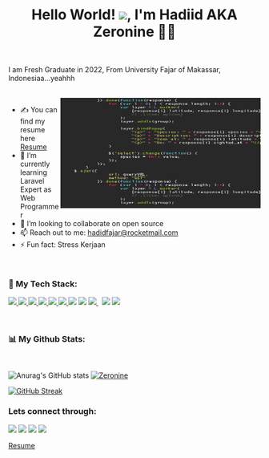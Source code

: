 <h1 align="center">Hello World! <img src="https://raw.githubusercontent.com/MartinHeinz/MartinHeinz/master/wave.gif" width="30px">, I'm Hadiid AKA Zeronine 👩‍💻</h1>
<br>

I am Fresh Graduate in 2022, From University Fajar of Makassar, Indonesiaa...yeahhh

<br>

<img align="right" alt="GIF" src="https://github.com/bhumikatewary/bhumikatewary/blob/main/giphy.gif" width="400" height="220" />

- ✍ You can find my resume here [Resume](https://drive.google.com/file/d/1HHgm50xVG8HFG7ywFTslA46Ga-hxSDt_/view?usp=sharing)
- 🌱 I’m currently learning Laravel Expert as Web Programmer
- 👯 I’m looking to collaborate on open source
- 📫 Reach out to me: hadidfajar@rocketmail.com
- ⚡ Fun fact: Stress Kerjaan

<br>


### 🚀 My Tech Stack:

<p align="left">
    <a href="https://www.w3.org/html/" target="_blank"> <img src="https://img.icons8.com/color/48/000000/html-5.png"/> </a>
    <a href="https://www.w3schools.com/css/" target="_blank"> <img src="https://img.icons8.com/color/48/000000/css3.png"/> </a>
    <a href="https://getbootstrap.com" target="_blank"> <img src="https://img.icons8.com/color/48/000000/bootstrap.png"/> </a>
    <a href="https://www.php.net/" target="_blank"> <img src="https://img.icons8.com/external-flaticons-lineal-color-flat-icons/48/000000/external-php-web-development-flaticons-lineal-color-flat-icons.png"/> </a>
   <a href="https://laravel.com/" target="_blank"> <img src="https://img.icons8.com/fluency/48/000000/laravel.png"/> </a>
    <a href="https://developer.mozilla.org/en-US/docs/Web/JavaScript" target="_blank"> <img src="https://img.icons8.com/color/48/000000/javascript.png"/> </a>
    <a href="https://en.wikipedia.org/wiki/C%2B%2B"><img src="https://img.icons8.com/color/48/000000/c-plus-plus-logo.png"/></a>
    <a href="https://jquery.com/"><img src="https://img.icons8.com/external-tal-revivo-shadow-tal-revivo/48/000000/external-jquery-is-a-javascript-library-designed-to-simplify-html-logo-shadow-tal-revivo.png"/></a>
    <a style="padding-right:8px;" href="https://nodejs.org" target="_blank"> <img src="https://img.icons8.com/color/48/000000/nodejs.png"/> </a>
    <a href="https://www.android.com/intl/en_in/" target="_blank"><img src="https://img.icons8.com/color/48/000000/android-os.png"/></a>
    <a href="https://wordpress.com/"><img src="https://img.icons8.com/fluency/48/000000/wordpress.png"/></a>
</p>

<br>


### 📊 My Github Stats:
<br/>

![Anurag's GitHub stats](https://github-readme-stats.vercel.app/api?username=hadidfajar09&show_icons=true&theme=radical) <a href="https://github.com/hadidfajar09/github-readme-stats"><img alt="Zeronine" src="https://github-readme-stats.vercel.app/api/top-langs/?username=hadidfajar09&langs_count=8&count_private=true&layout=compact&theme=react&hide_border=true&bg_color=0D1117" /></a>

[![GitHub Streak](https://github-readme-streak-stats.herokuapp.com?user=hadidfajar09&theme=radical&hide_border=true&date_format=M%20j%5B%2C%20Y%5D)](https://git.io/streak-stats)
<br>


### Lets connect through:
<a href="https://www.facebook.com/mochammad.hadid.fajar/"><img src="https://img.icons8.com/fluency/48/000000/meta.png"/></a>
<a href="https://twitter.com/HadidFajar09"><img src="https://img.icons8.com/color/48/000000/twitter--v1.png"/></a>
<a href="https://www.linkedin.com/in/hadid-fajar-zeronine/"><img src="https://img.icons8.com/color/48/000000/linkedin.png"/></a>
<a href="https://in.pinterest.com/"><img src="https://img.icons8.com/color/48/000000/pinterest--v1.png"/></a>



[Resume](https://drive.google.com/file/d/1HHgm50xVG8HFG7ywFTslA46Ga-hxSDt_/view?usp=sharing)
